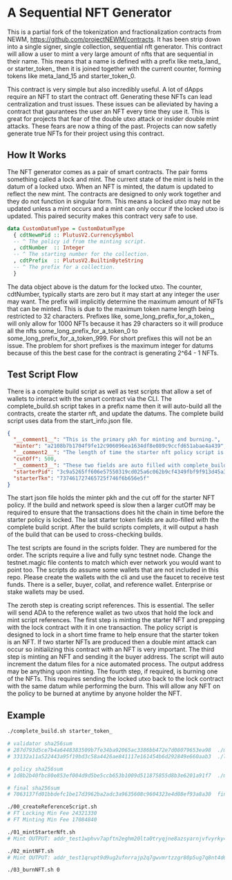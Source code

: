 # A Sequential NFT Generator

This is a partial fork of the tokenization and fractionalization contracts from NEWM, https://github.com/projectNEWM/contracts. It has been strip down into a single signer, single collection, sequential nft generator. This contract will allow a user to mint a very large amount of nfts that are sequential in their name. This means that a name is defined with a prefix like meta_land_ or starter_token_ then it is joined together with the current counter, forming tokens like meta_land_15 and starter_token_0. 

This contract is very simple but also incredibly useful. A lot of dApps require an NFT to start the contract off. Generating these NFTs can lead centralization and trust issues. These issues can be alleviated by having a contract that gaurantees the user an NFT every time they use it. This is great for projects that fear of the double utxo attack or insider double mint attacks. These fears are now a thing of the past. Projects can now safetly generate true NFTs for their project using this contract.

## How It Works

The NFT generator comes as a pair of smart contracts. The pair forms something called a lock and mint. The current state of the mint is held in the datum of a locked utxo. When an NFT is minted, the datum is updated to reflect the new mint. The contracts are designed to only work together and they do not function in singular form. This means a locked utxo may not be updated unless a mint occurs and a mint can only occur if the locked utxo is updated. This paired security makes this contract very safe to use.

```hs
data CustomDatumType = CustomDatumType
  { cdtNewmPid :: PlutusV2.CurrencySymbol
  -- ^ The policy id from the minting script.
  , cdtNumber  :: Integer
  -- ^ The starting number for the collection.
  , cdtPrefix  :: PlutusV2.BuiltinByteString
  -- ^ The prefix for a collection.
  }
```

The data object above is the datum for the locked utxo. The counter, cdtNumber, typically starts are zero but it may start at any integer the user may want. The prefix will implicitly determine the maximum amount of NFTs that can be minted. This is due to the maximum token name length being restricted to 32 characters. Prefixes like, some_long_prefix_for_a_token_, will only allow for 1000 NFTs because it has 29 characters so it will produce all the nfts some_long_prefix_for_a_token_0 to some_long_prefix_for_a_token_999. For short prefixes this will not be an issue. The problem for short prefixes is the maximum integer for datums because of this the best case for the contract is generating 2^64 - 1 NFTs.

## Test Script Flow

There is a complete build script as well as test scripts that allow a set of wallets to interact with the smart contract via the CLI. The complete_build.sh script takes in a prefix name then it will auto-build all the contracts, create the starter nft, and update the datums. The complete build script uses data from the start_info.json file.

```json
{
  "__comment1__": "This is the primary pkh for minting and burning.",
  "minter": "a2108b7b1704f9fe12c906096ea1634df8e089c9ccfd651abae4a439",
  "__comment2__": "The length of time the starter nft policy script is open.",
  "cutOff": 500,
  "__comment3__": "These two fields are auto filled with complete_build.sh",
  "starterPid": "3c9a5265ff606e57550319cd025a6c062b9cf4349fbf9f913d45a3ea",
  "starterTkn": "737461727465725f746f6b656e5f"
}
```

The start json file holds the minter pkh and the cut off for the starter NFT policy. If the build and network speed is slow then a larger cutOff may be required to ensure that the transactions does hit the chain in time before the starter policy is locked. The last starter token fields are auto-filled with the complete build script. After the build scripts complets, it will output a hash of the build that can be used to cross-checking builds.

The test scripts are found in the scripts folder. They are numbered for the order. The scripts require a live and fully sync testnet node. Change the testnet.magic file contents to match which ever network you would want to point too. The scripts do assume some wallets that are not included in this repo. Please create the wallets with the cli and use the faucet to receive test funds. There is a seller, buyer, collat, and reference wallet. Enterprise or stake wallets may be used.

The zeroth step is creating script references. This is essential. The seller will send ADA to the reference wallet as two utxos that hold the lock and mint script references. The first step is minting the starter NFT and prepping with the lock contract with it in one transaction. The policy script is designed to lock in a short time frame to help ensure that the starter token is an NFT. If two starter NFTs are produced then a double mint attack can occur so initializing this contract with an NFT is very important. The third step is minting an NFT and sending it the buyer address. The script will auto increment the datum files for a nice automated process. The output address may be anything upon minting. The fourth step, if required, is burning one of the NFTs. This requires sending the locked utxo back to the lock contract with the same datum while performing the burn. This will allow any NFT on the policy to be burned at anytime by anyone holder the NFT.

## Example


```bash
./complete_build.sh starter_token_

# validator sha256sum 
# 287d793d5ce7b4a6448383509b7fe34ba92065ac3386bb472e7d08079653ea98  ./minting-contract/validator.hash
# 33132a11a522443a95f19bd3c58a4426ae841117e161454b6d292849e660aab3  ./locking-contract/validator.hash 

# policy sha256sum 
# 1d8b2b40fbc80e853ef004d9d5be5ccb653b1009d511875855d8b3e6201a91f7  ./minting-contract/policy.id 

# final sha256sum 
# 7063137fd01bbdefc1be17d3962ba2adc3a9635608c9604323e4d08ef93a8a30  final.check 
```

```bash
./00_createReferenceScript.sh
# FT Locking Min Fee 24321330
# FT Minting Min Fee 17084840

./01_mintStarterNft.sh
# Mint OUTPUT: addr_test1wphvv7apftn2eghm20lta0tryqjne8azsyarnjvfvyrky4qm0nxdn + 1439540 + 1 ab4efb7d1324421b1adf8468df73bb3fb6b1c8001d19b24b7975236c.737461727465725f746f6b656e5f

./02_mintNFT.sh
# Mint OUTPUT: addr_test1qrupt9d9ug2ufnrrajp2q7gwvmrtzzgr80p5ug7q8nt4d66hu0s5mnhxh2853wtsgn9gdz6wuqtaqnkv0yk78p474d6qudapqh + 1193870 + 1 93e8f8d9e635f912483c49c4576929bd31d359e749be32357d5b1338.737461727465725f746f6b656e5f30

./03_burnNFT.sh 0
```